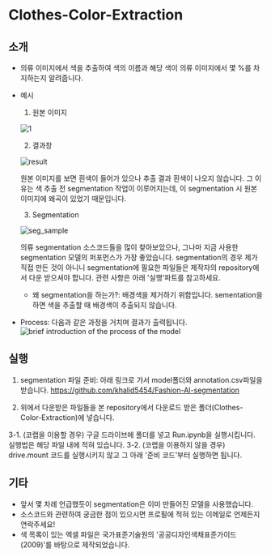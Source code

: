 # Clothes-Color-Extraction


## 소개
- 의류 이미지에서 색을 추출하여 색의 이름과 해당 색이 의류 이미지에서 몇 %를 차지하는지 알려줍니다.
- 예시
  1. 원본 이미지
  
  ![1](https://user-images.githubusercontent.com/69623247/92208883-0c456b00-eec7-11ea-874d-456e6ddd1121.png)
  
  
  
  
  
  2. 결과창
  
  ![result](https://user-images.githubusercontent.com/69623247/92203103-57f21780-eebb-11ea-96e0-f925f7294fc0.PNG)

  원본 이미지를 보면 흰색이 들어가 있으나 추출 결과 흰색이 나오지 않습니다. 그 이유는 색 추출 전 segmentation 작업이 이루어지는데, 이 segmentation 시 원본 이미지에 왜곡이 있었기 때문입니다. 
  
  
  
  
  
  3. Segmentation
  
  ![seg_sample](https://user-images.githubusercontent.com/69623247/92203308-c59e4380-eebb-11ea-8683-99fd37ccba22.png)

  
  
  의류 segmentation 소스코드들을 많이 찾아보았으나, 그나마 지금 사용한 segmentation 모델의 퍼포먼스가 가장 좋았습니다. segmentation의 경우 제가 직접 만든 것이 아니니 segmentation에 필요한 파일들은 제작자의 repository에서 다운 받으셔야 합니다. 관련 사항은 아래 '실행'파트를 참고하세요.
  * 왜 segmentation을 하는가?: 배경색을 제거하기 위함입니다. sementation을 하면 색을 추출할 때 배경색이 추출되지 않습니다.
  
  
  
  
  
  
- Process: 다음과 같은 과정을 거치며 결과가 출력됩니다.
![brief introduction of the process of the model](https://user-images.githubusercontent.com/69623247/92207340-0732ec80-eec4-11ea-87b5-4fbcb19999cd.jpg)





## 실행
  1. segmentation 파일 준비: 아래 링크로 가서 model폴더와 annotation.csv파일을 받습니다. 
  https://github.com/khalid5454/Fashion-AI-segmentation



  2. 위에서 다운받은 파일들을 본 repository에서 다운로드 받은 폴더(Clothes-Color-Extraction)에 넣습니다.



  3-1. (코랩을 이용할 경우) 구글 드라이브에 폴더를 넣고 Run.ipynb을 실행시킵니다. 실행법은 해당 파일 내에 적혀 있습니다.
  3-2. (코랩을 이용하지 않을 경우) drive.mount 코드를 실행시키지 않고 그 아래 '준비 코드'부터 실행하면 됩니다.





## 기타
- 앞서 몇 차례 언급했듯이 segmentation은 이미 만들어진 모델을 사용했습니다. 
- 소스코드와 관련하여 궁금한 점이 있으시면 프로필에 적혀 있는 이메일로 언제든지 연락주세요!
- 색 목록이 있는 엑셀 파일은 국가표준기술원의 '공공디자인색채표준가이드(2009)'를 바탕으로 제작되었습니다.
